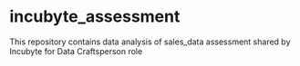 # incubyte_assessment
This repository contains data analysis of sales_data assessment shared by Incubyte for Data Craftsperson role
